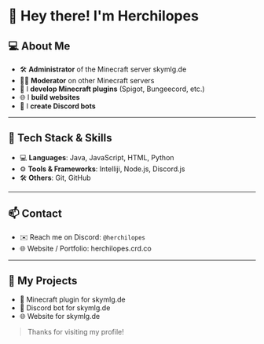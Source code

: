 # 👋 Hey there! I'm Herchilopes

## 💻 About Me

- 🛠️ **Administrator** of the Minecraft server skymlg.de
- 🧑‍⚖️ **Moderator** on other Minecraft servers
- 🔌 I **develop Minecraft plugins** (Spigot, Bungeecord, etc.)
- 🌐 I **build websites**
- 🤖 I **create Discord bots**

---

## 🧪 Tech Stack & Skills

- 💻 **Languages**: Java, JavaScript, HTML, Python
- ⚙️ **Tools & Frameworks**: Intelliji, Node.js, Discord.js
- 🛠️ **Others**: Git, GitHub

---

## 📫 Contact

- ✉️ Reach me on Discord: `@herchilopes`
- 🌐 Website / Portfolio: herchilopes.crd.co

---

## 🚀 My Projects

- 🔧 Minecraft plugin for skymlg.de
- 🤖 Discord bot for skymlg.de
- 🌐 Website for skymlg.de

> Thanks for visiting my profile!
